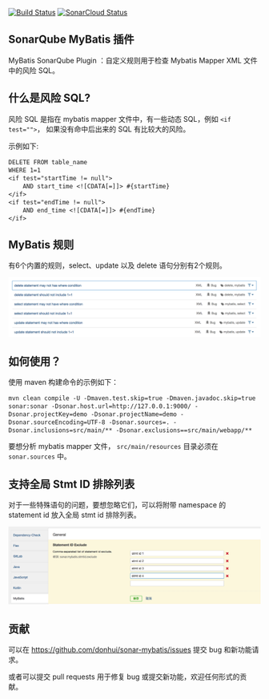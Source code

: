 [![Build Status](https://travis-ci.com/donhui/sonar-mybatis.svg?branch=master)](https://travis-ci.com/donhui/sonar-mybatis)
[![SonarCloud Status](https://sonarcloud.io/api/project_badges/measure?project=donhui_sonar-mybatis&metric=alert_status)](https://sonarcloud.io/dashboard?id=donhui_sonar-mybatis)


## SonarQube MyBatis 插件
MyBatis SonarQube Plugin ：自定义规则用于检查 Mybatis Mapper XML 文件中的风险 SQL。

## 什么是风险 SQL?
风险 SQL 是指在 mybatis mapper 文件中，有一些动态 SQL，例如 `<if test="">`，
如果没有命中后出来的 SQL 有比较大的风险。

示例如下:

```
DELETE FROM table_name
WHERE 1=1
<if test="startTime != null">
    AND start_time <![CDATA[=]]> #{startTime}
</if>
<if test="endTime != null">
    AND end_time <![CDATA[=]]> #{endTime}
</if>
```

## MyBatis 规则
有6个内置的规则，select、update 以及 delete 语句分别有2个规则。

![mybatis-rules](images/mybatis-rules.png)

## 如何使用？
使用 maven 构建命令的示例如下：
```
mvn clean compile -U -Dmaven.test.skip=true -Dmaven.javadoc.skip=true sonar:sonar -Dsonar.host.url=http://127.0.0.1:9000/ -Dsonar.projectKey=demo -Dsonar.projectName=demo -Dsonar.sourceEncoding=UTF-8 -Dsonar.sources=. -Dsonar.inclusions=src/main/** -Dsonar.exclusions==src/main/webapp/**
```
要想分析 mybatis mapper 文件， `src/main/resources` 目录必须在 `sonar.sources` 中。

## 支持全局 Stmt ID 排除列表
对于一些特殊语句的问题，要想忽略它们，可以将附带 namespace 的 statement id 放入全局 stmt id 排除列表。

![stmt-id-exclude](images/stmt-id-exclude.png)

## 贡献
可以在 https://github.com/donhui/sonar-mybatis/issues 提交 bug 和新功能请求。

或者可以提交 pull requests 用于修复 bug 或提交新功能，欢迎任何形式的贡献。

